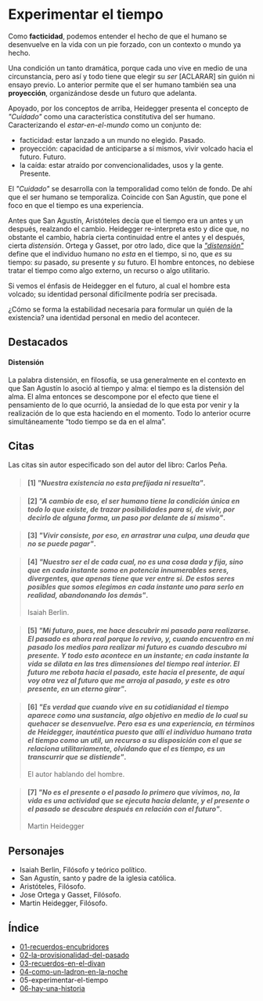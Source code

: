 # Experimentar el tiempo

Como **facticidad**, podemos entender el hecho de que el humano se desenvuelve en la vida con un pie forzado, con un contexto o mundo ya hecho.

Una condición un tanto dramática, porque cada uno vive en medio de una circunstancia, pero así y todo tiene que elegir su _ser_ [ACLARAR] sin guión ni ensayo previo. Lo anterior permite que el ser humano también sea una **proyección**, organizándose desde un futuro que adelanta.

<!-- cuando quien vive la vida, mira hacia atrás, lo hace con una sombre de culpa o deuda., y es que sabe que cuando eligió algo, negó todas las otras posibilidades. Elegir es perder. Vivir consiste en arrastrar una culpa que no se puede pagar. -->

Apoyado, por los conceptos de arriba, Heidegger presenta el concepto de _"Cuidado"_ como una característica constitutiva del ser humano. Caracterizando el _estar-en-el-mundo_ como un conjunto de:

- facticidad: estar lanzado a un mundo no elegido. Pasado.
- proyección: capacidad de anticiparse a sí mismos, vivir volcado hacia el futuro. Futuro.
- la caída: estar atraído por convencionalidades, usos y la gente. Presente.

El *"Cuidado"* se desarrolla con la temporalidad como telón de fondo. De ahí que el ser humano se temporaliza. Coincide con San Agustín, que pone el foco en que el tiempo es una experiencia.

Antes que San Agustín, Aristóteles decía que el tiempo era un antes y un después, realzando el cambio. Heidegger re-interpreta esto y dice que, no obstante el cambio, habría cierta continuidad entre el antes y el después, cierta _distensión_. Ortega y Gasset, por otro lado, dice que la [_"distensión"_](#distensi%c3%b3n) define que el individuo humano no _esta_ en el tiempo, si no, que _es_ su tiempo: _su_ pasado, _su_ presente y _su_ futuro. El hombre entonces, no debiese tratar el tiempo como algo externo, un recurso o algo utilitario.

Si vemos el énfasis de Heidegger en el futuro, al cual el hombre esta volcado; su identidad personal difícilmente podría ser precisada.

¿Cómo se forma la estabilidad necesaria para formular un quién de la existencia? una identidad personal en medio del acontecer.

## Destacados

#### Distensión
La palabra distensión, en filosofía, se usa generalmente en el contexto en que San Agustín lo asoció al tiempo y alma: el tiempo es la distensión del alma. El alma entonces se descompone por el efecto que tiene el pensamiento de lo que ocurrió, la ansiedad de lo que esta por venir y la realización de lo que esta haciendo en el momento. Todo lo anterior ocurre simultáneamente “todo tiempo se da en el alma”.

## Citas

Las citas sin autor especificado son del autor del libro: Carlos Peña.

<!-- p80.1 -->

> #### [1] *"Nuestra existencia no esta prefijada ni resuelta"*.

<!-- p80.2 -->

> #### [2] *"A cambio de eso, el ser humano tiene la condición única en todo lo que existe, de trazar posibilidades para sí, de vivir, por decirlo de alguna forma, un paso por delante de sí mismo"*.

<!-- p81.1 -->

> #### [3] *"Vivir consiste, por eso, en arrastrar una culpa, una deuda que no se puede pagar"*.

<!-- p81.2 -->

> #### [4] *"Nuestro ser el de cada cual, no es una cosa dada y fija, sino que en cada instante somo en potencia innumerables seres, divergentes, que apenas tiene que ver entre si. De estos seres posibles que somos elegimos en cada instante uno para serlo en realidad, abandonando los demás"*.
>
> Isaiah Berlin.

<!-- p86.1 -->

  > #### [5] *"Mi futuro, pues, me hace descubrir mi pasado para realizarse. El pasado es ahora real porque lo revivo, y, cuando encuentro en mi pasado los medios para realizar mi futuro es cuando descubro mi presente. Y todo esto acontece en un instante; en cada instante la vida se dilata en las tres dimensiones del tiempo real interior. El futuro me rebota hacia el pasado, este hacia el presente, de aquí voy otra vez al futuro que me arroja al pasado, y este es otro presente, en un eterno girar"*.

<!-- p86.2 -->

> #### [6] *"Es verdad que cuando vive en su cotidianidad el tiempo aparece como una sustancia, algo objetivo en medio de lo cual su quehacer se desenvuelve. Pero esa es una experiencia, en términos de Heidegger, inauténtica puesto que allí el individuo humano trata el tiempo como un util, un recurso a su disposición con el que se relaciona utilitariamente, olvidando que el es tiempo, es un transcurrir que se distiende"*.
> 
>  El autor hablando del hombre. 

<!-- p87  -->

> #### [7] *"No es el presente o el pasado lo primero que vivimos, no, la vida es una actividad que se ejecuta hacia delante, y el presente o el pasado se descubre después en relación con el futuro"*.
>
> Martin Heidegger

## Personajes

- Isaiah Berlin, Filósofo y teórico político. 
- San Agustín, santo y padre de la iglesia católica.
- Aristóteles, Filósofo.
- Jose Ortega y Gasset, Filósofo.
- Martin Heidegger, Filósofo. 

## Índice

- [01-recuerdos-encubridores](./01-recuerdos-encubridores.md)
- [02-la-provisionalidad-del-pasado](./02-la-provisionalidad-del-pasado.md)
- [03-recuerdos-en-el-divan](./03-recuerdos-en-el-divan.md)
- [04-como-un-ladron-en-la-noche](./04-como-un-ladron-en-la-noche.md)
- 05-experimentar-el-tiempo
- [06-hay-una-historia](./06-hay-una-historia.md)
